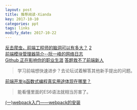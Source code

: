 ```yaml
---
layout: post
title: 推荐阅读-Xianda
key: 2017-10-10
categories: ppt
tags: links
modify_date: 2017-10-22
---
```


<!--more-->

[反击爬虫，前端工程师的脑洞可以有多大？](http://imweb.io/topic/595b7161d6ca6b4f0ac71f05) [2](http://litten.me/2017/07/09/prevent-spiders/)  
[前端模块管理器简介--阮一峰的网络日志](http://www.ruanyifeng.com/blog/2014/09/package-management.html )  
[Github 正在影响你的职业生涯](https://juejin.im/post/59ddccd36fb9a0450e75185f ) 
[答题救不了前端新人](https://github.com/wuomzfx/blog/blob/master/%E7%AD%94%E9%A2%98%E6%95%91%E4%B8%8D%E4%BA%86%E5%89%8D%E7%AB%AF%E6%96%B0%E4%BA%BA.md )  

> 学习前端想快速进步？去论坛试着解答其他新手提出的问题。

[前端开发js函数式编程真实用途体现在哪里？](https://www.zhihu.com/question/59871249/answer/171201717 )  

> 能看懂里面的ES6语法就相当厉害了。

[(一)webpack入门——webpack的安装](http://www.cnblogs.com/erduyang/p/5603971.html )  